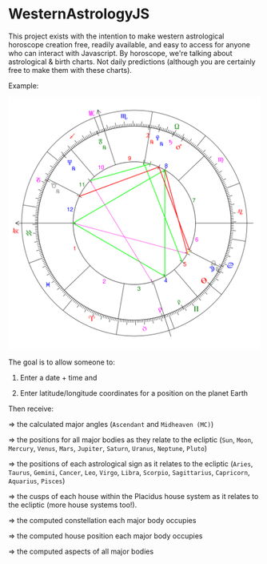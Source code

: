 # WesternAstrologyJS

This project exists with the intention to make western astrological horoscope creation free, readily available, and easy to access for anyone who can interact with Javascript. By horoscope, we're talking about astrological & birth charts. Not daily predictions (although you are certainly free to make them with these charts).

Example:

![Natal Chart Example](public/natal-chart.svg)

The goal is to allow someone to:

1) Enter a date + time and

2) Enter latitude/longitude coordinates for a position on the planet Earth

Then receive:

  => the calculated major angles (`Ascendant` and `Midheaven (MC)`)

  => the positions for all major bodies as they relate to the ecliptic (`Sun`, `Moon`, `Mercury`, `Venus`, `Mars`, `Jupiter`, `Saturn`, `Uranus`, `Neptune`, `Pluto`)

  => the positions of each astrological sign as it relates to the ecliptic (`Aries`, `Taurus`, `Gemini`, `Cancer`, `Leo`, `Virgo`, `Libra`, `Scorpio`, `Sagittarius`, `Capricorn`, `Aquarius`, `Pisces`)

  => the cusps of each house within the Placidus house system as it relates to the ecliptic (more house systems too!).

  => the computed constellation each major body occupies

  => the computed house position each major body occupies

  => the computed aspects of all major bodies
